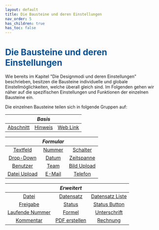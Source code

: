 ```yaml
---
layout: default
title: Die Bausteine und deren Einstellungen
nav_order: 5
has_children: true
has_toc: false
---
```


# <span style="color:#0b5394">**Die Bausteine und deren Einstellungen**</span>

Wie bereits im Kapitel "Die Designmodi und deren Einstellungen" beschrieben, besitzen die Bausteine individuelle und 
globale Einstellmöglichkeiten, welche überall gleich sind. Im Folgenden gehen wir näher auf die spezifischen
Einstellungen und Funktionen der einzelnen Bausteine ein.

Die einzelnen Bausteine teilen sich in folgende Gruppen auf:

||*Basis*||
|:------:       |:------:               |:------:
|[Abschnitt](/docs/record-spec-settings/grand-childs-base/section.html)      |[Hinweis](/docs/record-spec-settings/grand-childs-base/hint.html)                |[Web Link](/docs/record-spec-settings/grand-childs-base/web-link.html)

||*Formular*||
|:------:       |:------:               |:------:
|[Textfeld](/docs/record-spec-settings/grand-childs-form/text.html)       |[Nummer](/docs/record-spec-settings/grand-childs-form/number.html)                 |[Schalter](/docs/record-spec-settings/grand-childs-form/switch.html)
|[Drop-Down](/docs/record-spec-settings/grand-childs-form/drop-down.html)      |[Datum](/docs/record-spec-settings/grand-childs-form/date.html)                  |[Zeitspanne](/docs/record-spec-settings/grand-childs-form/interval.html)
|[Benutzer](/docs/record-spec-settings/grand-childs-form/user.html)       |[Team](/docs/record-spec-settings/grand-childs-form/team.html )                   |[Bild Upload](/docs/record-spec-settings/grand-childs-form/upload-image.html)
|[Datei Upload](/docs/record-spec-settings/grand-childs-form/upload-file.html)   |[E-Mail](/docs/record-spec-settings/grand-childs-form/e-mail.html)                 |[Telefon](/docs/record-spec-settings/grand-childs-form/telephone.html)

||*Erweitert*||
|:------:       |:------:               |:------:
|[Datei](/docs/record-spec-settings/grand-child-expanded/file.html)          |[Datensatz](/docs/record-spec-settings/grand-child-expanded/record.html)              |[Datensatz Liste](/docs/record-spec-settings/grand-child-expanded/record-list.html)
|[Freigabe](/docs/record-spec-settings/grand-child-expanded/lock.html)       |[Status](/docs/record-spec-settings/grand-child-expanded/status.html)                 |[Status Button](/docs/record-spec-settings/grand-child-expanded/button-status.html)
|[Laufende Nummer](/docs/record-spec-settings/grand-child-expanded/rolling-number.html)  |[Formel](/docs/record-spec-settings/grand-child-expanded/formular.html)                 |[Unterschrift](/docs/record-spec-settings/grand-child-expanded/signature.html)
|[Kommentar](/docs/record-spec-settings/grand-child-expanded/comment.html)      |[PDF erstellen](/docs/record-spec-settings/grand-child-expanded/create-pdf.html)          |[Rechnung](/docs/record-spec-settings/grand-child-expanded/invoice.html)